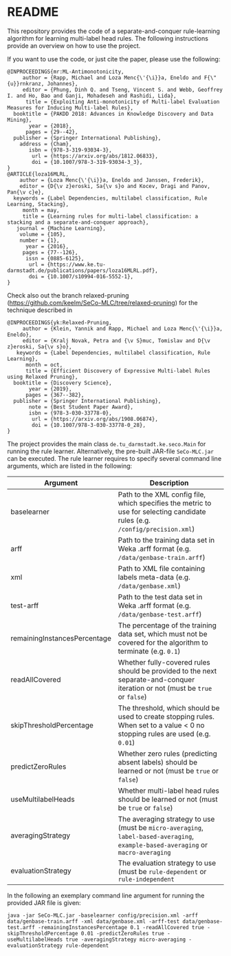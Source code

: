 # README

This repository provides the code of a separate-and-conquer rule-learning algorithm for learning multi-label head rules. The following instructions provide an overview on how to use the project.

If you want to use the code, or just cite the paper, please use the following:
```
@INPROCEEDINGS{mr:ML-Antimonotonicity,
     author = {Rapp, Michael and Loza Menc{\'{\i}}a, Eneldo and F{\"{u}}rnkranz, Johannes},
     editor = {Phung, Dinh Q. and Tseng, Vincent S. and Webb, Geoffrey I. and Ho, Bao and Ganji, Mohadeseh and Rashidi, Lida},
      title = {Exploiting Anti-monotonicity of Multi-label Evaluation Measures for Inducing Multi-label Rules},
  booktitle = {PAKDD 2018: Advances in Knowledge Discovery and Data Mining},
       year = {2018},
      pages = {29--42},
  publisher = {Springer International Publishing},
    address = {Cham},
       isbn = {978-3-319-93034-3},
        url = {https://arxiv.org/abs/1812.06833},
        doi = {10.1007/978-3-319-93034-3_3},
}
@ARTICLE{loza16MLRL,
    author = {Loza Menc{\'{\i}}a, Eneldo and Janssen, Frederik},
    editor = {D{\v z}eroski, Sa{\v s}o and Kocev, Dragi and Panov, Pan{\v c}e},
  keywords = {Label Dependencies, multilabel classification, Rule Learning, Stacking},
     month = may,
     title = {Learning rules for multi-label classification: a stacking and a separate-and-conquer approach},
   journal = {Machine Learning},
    volume = {105},
    number = {1},
      year = {2016},
     pages = {77--126},
      issn = {0885-6125},
       url = {https://www.ke.tu-darmstadt.de/publications/papers/loza16MLRL.pdf},
       doi = {10.1007/s10994-016-5552-1},
}
``` 

Check also out the branch relaxed-pruning (https://github.com/keelm/SeCo-MLC/tree/relaxed-pruning) for the technique described in
``` 
@INPROCEEDINGS{yk:Relaxed-Pruning,
     author = {Klein, Yannik and Rapp, Michael and Loza Menc{\'{\i}}a, Eneldo},
     editor = {Kralj Novak, Petra and {\v S}muc, Tomislav and D{\v z}eroski, Sa{\v s}o},
   keywords = {Label Dependencies, multilabel classification, Rule Learning},
      month = oct,
      title = {Efficient Discovery of Expressive Multi-label Rules using Relaxed Pruning},
  booktitle = {Discovery Science},
       year = {2019},
      pages = {367--382},
  publisher = {Springer International Publishing},
       note = {Best Student Paper Award},
       isbn = {978-3-030-33778-0},
        url = {https://arxiv.org/abs/1908.06874},
        doi = {10.1007/978-3-030-33778-0_28},
}
``` 


The project provides the main class `de.tu_darmstadt.ke.seco.Main` for running the rule learner. Alternatively, the pre-built JAR-file `SeCo-MLC.jar` can be executed. The rule learner requires to specify several command line arguments, which are listed in the following:

| Argument                     | Description                                                                                                                       |
|------------------------------|-----------------------------------------------------------------------------------------------------------------------------------|
| baselearner                  | Path to the XML config file, which specifies the metric to use for selecting candidate rules (e.g. `/config/precision.xml`)       |
| arff                         | Path to the training data set in Weka .arff format (e.g. `/data/genbase-train.arff`)                                              |
| xml                          | Path to XML file containing labels meta-data (e.g. `/data/genbase.xml`)                                                           |
| test-arff                    | Path to the test data set in Weka .arff format (e.g. `/data/genbase-test.arff`)                                                   |
| remainingInstancesPercentage | The percentage of the training data set, which must not be covered for the algorithm to terminate (e.g. `0.1`)                    |
| readAllCovered               | Whether fully-covered rules should be provided to the next separate-and-conquer iteration or not (must be `true` or `false`)      |
| skipThresholdPercentage      | The threshold, which should be used to create stopping rules. When set to a value < 0 no stopping rules are used (e.g. `0.01`)    |
| predictZeroRules             | Whether zero rules (predicting absent labels) should be learned or not (must be `true` or `false`)                                |
| useMultilabelHeads           | Whether multi-label head rules should be learned or not (must be `true` or `false`)                                               |
| averagingStrategy            | The averaging strategy to use (must be `micro-averaging`, `label-based-averaging`, `example-based-averaging` or `macro-averaging` |
| evaluationStrategy           | The evaluation strategy to use (must be `rule-dependent` or `rule-independent`                                                    |

In the following an exemplary command line argument for running the provided JAR file is given:

```
java -jar SeCo-MLC.jar -baselearner config/precision.xml -arff data/genbase-train.arff -xml data/genbase.xml -arff-test data/genbase-test.arff -remainingInstancesPercentage 0.1 -readAllCovered true -skipThresholdPercentage 0.01 -predictZeroRules true -useMultilabelHeads true -averagingStrategy micro-averaging -evaluationStrategy rule-dependent
```